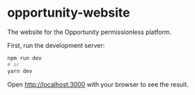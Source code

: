 # opportunity-website
The website for the Opportunity permissionless platform.

First, run the development server:

```bash
npm run dev
# or
yarn dev
```

Open [http://localhost:3000](http://localhost:3000) with your browser to see the result.
